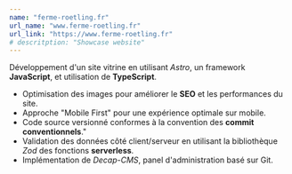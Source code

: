 ```yaml
---
name: "ferme-roetling.fr"
url_name: "www.ferme-roetling.fr"
url_link: "https://www.ferme-roetling.fr"
# descritption: "Showcase website"
---
```

Développement d'un site vitrine en utilisant *Astro*, un framework **JavaScript**, et utilisation de **TypeScript**.

- Optimisation des images pour améliorer le **SEO** et les performances du site.
- Approche "Mobile First" pour une expérience optimale sur mobile.
- Code source versionné conformes à la convention des **commit conventionnels**."
- Validation des données côté client/serveur en utilisant la bibliothèque *Zod* des fonctions **serverless**.
- Implémentation de *Decap-CMS*, panel d'administration basé sur Git.